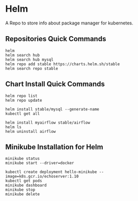 # Helm
A Repo to store info about package manager for kubernetes.

## Repositories Quick Commands
```
helm
helm search hub
helm search hub mysql
helm repo add stable https://charts.helm.sh/stable
helm search repo stable

```

## Chart Install Quick Commands
```
helm repo list
helm repo update

helm install stable/mysql --generate-name
kubectl get all

helm install myairflow stable/airflow
helm ls
helm uninstall airflow

```

## Minikube Installation for Helm
```
minikube status
minikube start --driver=docker

kubectl create deployment hello-minikube --image=k8s.gcr.io/echoserver:1.10
kubectl get pods
minikube dashboard
minikube stop
minikube delete

```
